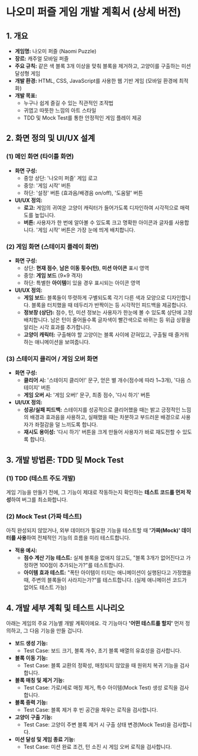# **나오미 퍼즐 게임 개발 계획서 (상세 버전)**

## **1\. 개요**

* **게임명:** 나오미 퍼즐 (Naomi Puzzle)  
* **장르:** 캐주얼 모바일 퍼즐  
* **주요 규칙:** 같은 색 블록 3개 이상을 맞춰 블록을 제거하고, 고양이를 구출하는 미션 달성형 게임  
* **개발 환경:** HTML, CSS, JavaScript를 사용한 웹 기반 게임 (모바일 환경에 최적화)  
* **개발 목표:**  
  * 누구나 쉽게 즐길 수 있는 직관적인 조작법  
  * 귀엽고 따뜻한 느낌의 아트 스타일  
  * TDD 및 Mock Test를 통한 안정적인 게임 플레이 제공

## **2\. 화면 정의 및 UI/UX 설계**

### **(1) 메인 화면 (타이틀 화면)**

* **화면 구성:**  
  * 중앙 상단: '나오미 퍼즐' 게임 로고  
  * 중앙: '게임 시작' 버튼  
  * 하단: '설정' 버튼 (효과음/배경음 on/off), '도움말' 버튼  
* **UI/UX 정의:**  
  * **로고:** 게임의 귀여운 고양이 캐릭터가 들어가도록 디자인하여 시각적으로 매력도를 높입니다.  
  * **버튼:** 사용자가 한 번에 알아볼 수 있도록 크고 명확한 아이콘과 글자를 사용합니다. '게임 시작' 버튼은 가장 눈에 띄게 배치합니다.

### **(2) 게임 화면 (스테이지 플레이 화면)**

* **화면 구성:**  
  * 상단: **현재 점수**, **남은 이동 횟수(턴)**, **미션 아이콘** 표시 영역  
  * 중앙: **게임 보드** (9×9 격자)  
  * 하단: 특별한 **아이템**이 있을 경우 표시되는 아이콘 영역  
* **UI/UX 정의:**  
  * **게임 보드:** 블록들이 뚜렷하게 구별되도록 각기 다른 색과 모양으로 디자인합니다. 블록을 터치했을 때 테두리가 반짝이는 등 시각적인 피드백을 제공합니다.  
  * **정보창 (상단):** 점수, 턴, 미션 정보는 사용자가 한눈에 볼 수 있도록 상단에 고정 배치합니다. 남은 턴이 줄어들수록 글자색이 빨간색으로 바뀌는 등 위급 상황을 알리는 시각 효과를 추가합니다.  
  * **고양이 캐릭터:** 구출해야 할 고양이는 블록 사이에 갇혀있고, 구출될 때 즐거워하는 애니메이션을 보여줍니다.

### **(3) 스테이지 클리어 / 게임 오버 화면**

* **화면 구성:**  
  * **클리어 시:** '스테이지 클리어\!' 문구, 얻은 별 개수(점수에 따라 1\~3개), '다음 스테이지' 버튼  
  * **게임 오버 시:** '게임 오버\!' 문구, 최종 점수, '다시 하기' 버튼  
* **UI/UX 정의:**  
  * **성공/실패 피드백:** 스테이지를 성공적으로 클리어했을 때는 밝고 긍정적인 느낌의 배경과 효과음을 사용하고, 실패했을 때는 차분하고 부드러운 배경으로 사용자가 좌절감을 덜 느끼도록 합니다.  
  * **재시도 용이성:** '다시 하기' 버튼을 크게 만들어 사용자가 바로 재도전할 수 있도록 합니다.

## **3\. 개발 방법론: TDD 및 Mock Test**

### **(1) TDD (테스트 주도 개발)**

게임 기능을 만들기 전에, 그 기능이 제대로 작동하는지 확인하는 **테스트 코드를 먼저 작성**하여 버그를 최소화합니다.

### **(2) Mock Test (가짜 테스트)**

아직 완성되지 않았거나, 외부 데이터가 필요한 기능을 테스트할 때 **'가짜(Mock)' 데이터를 사용**하여 전체적인 기능의 흐름을 미리 테스트합니다.

* **적용 예시:**  
  * **점수 계산 기능 테스트:** 실제 블록을 없애지 않고도, "블록 3개가 없어진다고 가정하면 100점이 추가되는가?"를 테스트합니다.  
  * **아이템 효과 테스트:** "폭탄 아이템이 터지는 애니메이션이 실행된다고 가정했을 때, 주변의 블록들이 사라지는가?"를 테스트합니다. (실제 애니메이션 코드가 없어도 테스트 가능)

## **4\. 개발 세부 계획 및 테스트 시나리오**

아래는 게임의 주요 기능별 개발 계획이에요. 각 기능마다 **'어떤 테스트를 할지'** 먼저 정의하고, 그 다음 기능을 만들 겁니다.

* **보드 생성 기능:**  
  * Test Case: 보드 크기, 블록 개수, 초기 블록 배열의 유효성을 검사합니다.  
* **블록 이동 기능:**  
  * Test Case: 블록 교환의 정확성, 매칭되지 않았을 때 원위치 복귀 기능을 검사합니다.  
* **블록 매칭 및 제거 기능:**  
  * Test Case: 가로/세로 매칭 제거, 특수 아이템(Mock Test) 생성 로직을 검사합니다.  
* **블록 중력 기능:**  
  * Test Case: 블록 제거 후 빈 공간을 채우는 로직을 검사합니다.  
* **고양이 구출 기능:**  
  * Test Case: 고양이 주변 블록 제거 시 구출 상태 변경(Mock Test)을 검사합니다.  
* **미션 달성 및 게임 종료 기능:**  
  * Test Case: 미션 완료 조건, 턴 소진 시 게임 오버 로직을 검사합니다.